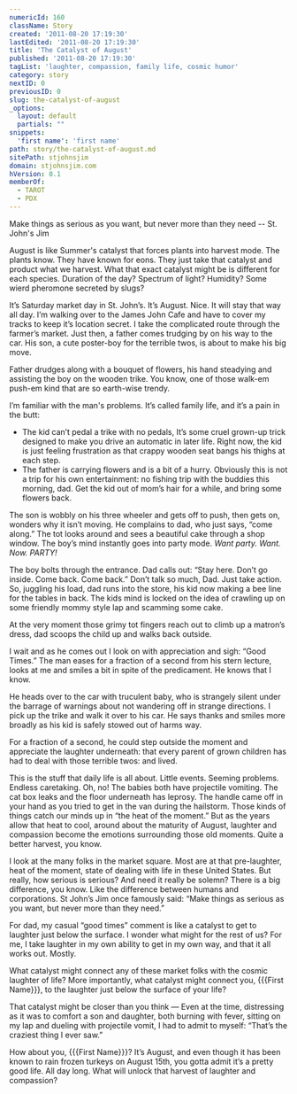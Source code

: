 ```yaml
---
numericId: 160
className: Story
created: '2011-08-20 17:19:30'
lastEdited: '2011-08-20 17:19:30'
title: 'The Catalyst of August'
published: '2011-08-20 17:19:30'
tagList: 'laughter, compassion, family life, cosmic humor'
category: story
nextID: 0
previousID: 0
slug: the-catalyst-of-august
_options:
  layout: default
  partials: ""
snippets:
  'first name': 'first name'
path: story/the-catalyst-of-august.md
sitePath: stjohnsjim
domain: stjohnsjim.com
hVersion: 0.1
memberOf:
  - TAROT
  - PDX
---
```

Make things as serious as you want, but never more than they need -- St. John's Jim

August is like Summer's catalyst that forces plants into harvest mode. The plants know. They have known for eons. They just take that catalyst and product what we harvest. What that exact catalyst might be is different for each species. Duration of the day? Spectrum of light? Humidity? Some wierd pheromone secreted by slugs? 

It’s Saturday market day in St. John’s. It’s August. Nice. It will stay that way all day. I’m walking over to the James John Cafe and have to cover my tracks to keep it’s location secret. I take the complicated route through the farmer’s market. Just then, a father comes trudging by on his way to the car. His son, a cute poster-boy for the terrible twos, is about to make his big move.

Father drudges along with a bouquet of flowers, his hand steadying and assisting the boy on the wooden trike. You know, one of those walk-em push-em kind that are so earth-wise trendy.

I’m familiar with the man's problems. It’s called family life, and it’s a pain in the butt:

* The kid can’t pedal a trike with no pedals, It’s some cruel grown-up trick designed to make you drive an automatic in later life. Right now, the kid is just feeling frustration as that crappy wooden seat bangs his thighs at each step.
* The father is carrying flowers and is a bit of a hurry. Obviously this is not a trip for his own entertainment: no fishing trip with the buddies this morning, dad. Get the kid out of mom’s hair for a while, and bring some flowers back.


The son is wobbly on his three wheeler and gets off to push, then gets on, wonders why it isn’t moving. He complains to dad, who just says, “come along.” The tot looks around and sees a beautiful cake through a shop window. The boy’s mind instantly goes into party mode. _Want party. Want. Now. PARTY!_

The boy bolts through the entrance. Dad calls out: “Stay here. Don’t go inside. Come back. Come back.” Don’t talk so much, Dad. Just take action. So, juggling his load, dad runs into the store, his kid now making a bee line for the tables in back. The kids mind is locked on the idea of crawling up on some friendly mommy style lap and scamming some cake.

At the very moment those grimy tot fingers reach out to climb up a matron’s dress, dad scoops the child up and walks back outside.

I wait and as he comes out I look on with appreciation and sigh: “Good Times.” The man eases for a fraction of a second from his stern lecture, looks at me and smiles a bit in spite of the predicament. He knows that I know.

He heads over to the car with truculent baby, who is strangely silent under the barrage of warnings about not wandering off in strange directions. I pick up the trike and walk it over to his car. He says thanks and smiles more broadly as his kid is safely stowed out of harms way.

For a fraction of a second, he could step outside the moment and appreciate the laughter underneath: that every parent of grown children has had to deal with those terrible twos: and lived.

This is the stuff that daily life is all about. Little events. Seeming problems. Endless caretaking. Oh, no! The babies both have projectile vomiting. The cat box leaks and the floor underneath has leprosy. The handle came off in your hand as you tried to get in the van during the hailstorm. Those kinds of things catch our minds up in “the heat of the moment.” But as the years allow that heat to cool, around about the maturity of August, laughter and compassion become the emotions surrounding those old moments. Quite a better harvest, you know.

I look at the many folks in the market square. Most are at that pre-laughter, heat of the moment, state of dealing with life in these United States. But really, how serious is serious? And need it really be solemn? There is a big difference, you know. Like the difference between humans and corporations. St John’s Jim once famously said: “Make things as serious as you want, but never more than they need.”

For dad, my casual “good times” comment is like a catalyst to get to laughter just below the surface. I wonder what might for the rest of us? For me, I take laughter in my own ability to get in my own way, and that it all works out. Mostly.

What catalyst might connect any of these market folks with the cosmic laughter of life? More importantly, what catalyst might connect you, {{{First Name}}}, to the laughter just below the surface of your life?

That catalyst might be closer than you think — Even at the time, distressing as it was to comfort a son and daughter, both burning with fever, sitting on my lap and dueling with projectile vomit, I had to admit to myself: “That’s the craziest thing I ever saw.”

How about you, {{{First Name}}}? It’s August, and even though it has been known to rain frozen turkeys on August 15th, you gotta admit it’s a pretty good life. All day long. What will unlock that harvest of laughter and compassion?

